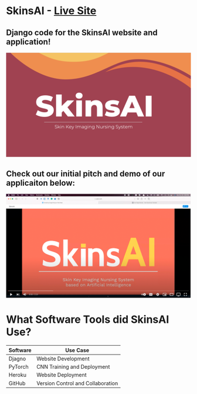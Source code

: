 # SkinsAI - [Live Site](https://skinsai.herokuapp.com)

## Django code for the SkinsAI website and application!
![SkinsAI Logo](https://github.com/loevlie/SkinsAI/blob/main/static/Portfolio/img/logo.png)

## Check out our initial pitch and demo of our applicaiton below:




[![Watch the video](https://github.com/loevlie/SkinsAI/blob/main/static/Portfolio/img/youtube_img.png)](https://www.youtube.com/watch?v=40imd-o3eL0)



# What Software Tools did SkinsAI Use?

| Software      | Use Case    |
| ------------- | ------------- |
| Djagno  | Website Development  |
| PyTorch  | CNN Training and Deployment  |
| Heroku  | Website Deployment |
| GitHub  | Version Control and Collaboration |

